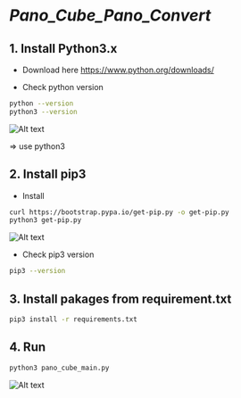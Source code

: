 # _Pano_Cube_Pano_Convert_

## 1. Install Python3.x
- Download here
https://www.python.org/downloads/

- Check python version
```sh
python --version
python3 --version
```
![Alt text](https://github.com/Mthanh/Pano_Cube_Pano_Convert/blob/master/assert/python_version.png) 

=> use python3

## 2. Install pip3
- Install
```sh
curl https://bootstrap.pypa.io/get-pip.py -o get-pip.py
python3 get-pip.py
```


![Alt text](https://github.com/Mthanh/Pano_Cube_Pano_Convert/blob/master/assert/pip_version.png) 

- Check pip3 version
```sh
pip3 --version
```
## 3. Install pakages from requirement.txt 
```sh
pip3 install -r requirements.txt
```

## 4. Run
```sh
python3 pano_cube_main.py
```

![Alt text](https://github.com/Mthanh/Pano_Cube_Pano_Convert/blob/master/assert/mode1_click.png) 
